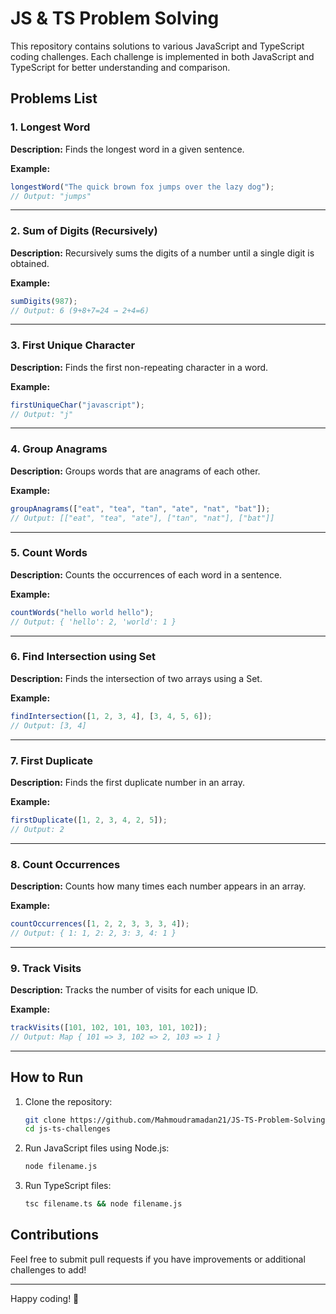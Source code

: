 # JS & TS Problem Solving

This repository contains solutions to various JavaScript and TypeScript coding challenges. Each challenge is implemented in both JavaScript and TypeScript for better understanding and comparison.

## Problems List

### 1. Longest Word

**Description:** Finds the longest word in a given sentence.

**Example:**

```js
longestWord("The quick brown fox jumps over the lazy dog");
// Output: "jumps"
```

---

### 2. Sum of Digits (Recursively)

**Description:** Recursively sums the digits of a number until a single digit is obtained.

**Example:**

```js
sumDigits(987);
// Output: 6 (9+8+7=24 → 2+4=6)
```

---

### 3. First Unique Character

**Description:** Finds the first non-repeating character in a word.

**Example:**

```js
firstUniqueChar("javascript");
// Output: "j"
```

---

### 4. Group Anagrams

**Description:** Groups words that are anagrams of each other.

**Example:**

```js
groupAnagrams(["eat", "tea", "tan", "ate", "nat", "bat"]);
// Output: [["eat", "tea", "ate"], ["tan", "nat"], ["bat"]]
```

---

### 5. Count Words

**Description:** Counts the occurrences of each word in a sentence.

**Example:**

```js
countWords("hello world hello");
// Output: { 'hello': 2, 'world': 1 }
```

---

### 6. Find Intersection using Set

**Description:** Finds the intersection of two arrays using a Set.

**Example:**

```js
findIntersection([1, 2, 3, 4], [3, 4, 5, 6]);
// Output: [3, 4]
```

---

### 7. First Duplicate

**Description:** Finds the first duplicate number in an array.

**Example:**

```js
firstDuplicate([1, 2, 3, 4, 2, 5]);
// Output: 2
```

---

### 8. Count Occurrences

**Description:** Counts how many times each number appears in an array.

**Example:**

```js
countOccurrences([1, 2, 2, 3, 3, 3, 4]);
// Output: { 1: 1, 2: 2, 3: 3, 4: 1 }
```

---

### 9. Track Visits

**Description:** Tracks the number of visits for each unique ID.

**Example:**

```js
trackVisits([101, 102, 101, 103, 101, 102]);
// Output: Map { 101 => 3, 102 => 2, 103 => 1 }
```

---

## How to Run

1. Clone the repository:
   ```sh
   git clone https://github.com/Mahmoudramadan21/JS-TS-Problem-Solving.git
   cd js-ts-challenges
   ```
2. Run JavaScript files using Node.js:
   ```sh
   node filename.js
   ```
3. Run TypeScript files:
   ```sh
   tsc filename.ts && node filename.js
   ```

## Contributions

Feel free to submit pull requests if you have improvements or additional challenges to add!

---

Happy coding! 🚀
